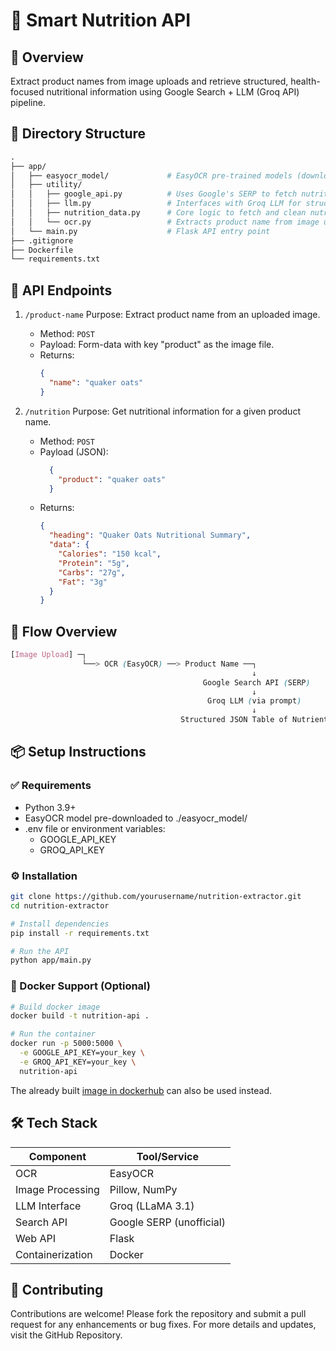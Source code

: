 # 🧠 Smart Nutrition API

## 📌 Overview
Extract product names from image uploads and retrieve structured, health-focused nutritional information using Google Search + LLM (Groq API) pipeline.

## 📁 Directory Structure
```graphql
.
├── app/
│   ├── easyocr_model/             # EasyOCR pre-trained models (downloaded manually)
│   ├── utility/
│   │   ├── google_api.py          # Uses Google's SERP to fetch nutritional product info
│   │   ├── llm.py                 # Interfaces with Groq LLM for structured JSON output
│   │   ├── nutrition_data.py      # Core logic to fetch and clean nutrition data
│   │   └── ocr.py                 # Extracts product name from image using EasyOCR
│   └── main.py                    # Flask API entry point
├── .gitignore
├── Dockerfile
└── requirements.txt
```

## 🔌 API Endpoints
1. `/product-name`
Purpose: Extract product name from an uploaded image.
    - Method: `POST`
    - Payload: Form-data with key "product" as the image file.
    - Returns:
      ```json
      {
        "name": "quaker oats"
      }
      ```

3. `/nutrition`
Purpose: Get nutritional information for a given product name.
    - Method: `POST`
    - Payload (JSON):
      ```json
        {
          "product": "quaker oats"
        }
      ```
    - Returns:
      ```json
      {
        "heading": "Quaker Oats Nutritional Summary",
        "data": {
          "Calories": "150 kcal",
          "Protein": "5g",
          "Carbs": "27g",
          "Fat": "3g"
        }
      }
      ```

## 🔄 Flow Overview
```scss
[Image Upload] ─┐
                └──> OCR (EasyOCR) ──> Product Name ──┐
                                                      ↓
                                           Google Search API (SERP)
                                                      ↓
                                            Groq LLM (via prompt)
                                                      ↓
                                      Structured JSON Table of Nutrients
```

## 📦 Setup Instructions
### ✅ Requirements
  - Python 3.9+
  - EasyOCR model pre-downloaded to ./easyocr_model/
  - .env file or environment variables:
      - GOOGLE_API_KEY
      - GROQ_API_KEY
   
### ⚙️ Installation
```bash
git clone https://github.com/yourusername/nutrition-extractor.git
cd nutrition-extractor

# Install dependencies
pip install -r requirements.txt

# Run the API
python app/main.py
```

### 🐳 Docker Support (Optional)
```bash
# Build docker image
docker build -t nutrition-api .

# Run the container
docker run -p 5000:5000 \
  -e GOOGLE_API_KEY=your_key \
  -e GROQ_API_KEY=your_key \
  nutrition-api
```
The already built [image in dockerhub](https://hub.docker.com/repository/docker/tkdutta/smart-nutrition-api/general) can also be used instead.

## 🛠️ Tech Stack
| Component        | Tool/Service             |
|------------------|--------------------------|
| OCR              | EasyOCR                  |
| Image Processing | Pillow, NumPy            |
| LLM Interface    | Groq (LLaMA 3.1)         |
| Search API       | Google SERP (unofficial) |
| Web API          | Flask                    |
| Containerization | Docker                   |


## 🤝 Contributing
Contributions are welcome! Please fork the repository and submit a pull request for any enhancements or bug fixes. For more details and updates, visit the GitHub Repository.


